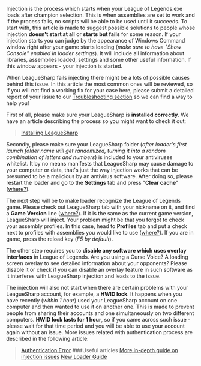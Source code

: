 Injection is the process which starts when your League of Legends.exe loads after champion selection. This is when assemblies are set to work and if the process fails, no scripts will be able to be used until it succeeds. To start with, this article is made to suggest possible solutions to people whose injection **doesn't start at all** or **starts but fails** for some reason. If your injection starts you can judge by the appearance of Windows Command window right after your game starts loading (*make sure to have "Show Console" enabled in loader settings*). It will include all information about libraries, assemblies loaded, settings and some other useful information. If this window appears - your injection is started.

When LeagueSharp fails injecting there might be a lots of possible causes behind this issue. In this article the most common ones will be reviewed, so if you will not find a working fix for your case here, please submit a detailed report of your issue to our [Troubleshooting section](https://www.joduska.me/forum/forum/94-general/) so we can find a way to help you!

First of all, please make sure your LeagueSharp is **installed correctly**. We have an article describing the process so you might want to check it out:
> [Installing LeagueSharp](https://www.joduska.me/forum/index.php?app=infotickets&page=article&id=13#article)

Secondly, please make sure your LeagueSharp folder (*after loader's first launch folder name will get randomized, turning it into a random combination of letters and numbers*) is included to your antiviruses whitelist. It by no means manifests that LeagueSharp may cause damage to your computer or data, that's just the way injection works that can be presumed to be a malicious by an antivirus software. After doing so, please restart the loader and go to the **Settings** tab and press "**Clear cache**" ([where?](https://s.put.re/in5qd5J.png)).

The next step will be to make loader recognize the League of Legends game. Please check out LeagueSharp tab with your nickname on it, and find a **Game Version** line ([where?](https://s.put.re/W69uAPc.png)). If it is the same as the current game version, LeagueSharp will inject. Your problem might be that you forgot to check your assembly profiles. In this case, head to **Profiles** tab and put a check next to profiles with assemblies you would like to use ([where?](https://s.put.re/HBiWSWn.png)). If you are in game, press the reload key (*F5 by default*).

The other step requires you to **disable any software which uses overlay interfaces** in League of Legends. Are you using a Curse Voice? A loading screen overlay to see detailed information about your opponents? Please disable it or check if you can disable an overlay feature in such software as it interferes with LeagueSharp injection and leads to the issue.

The injection will also not start when there are certain problems with your LeagueSharp account, for example, a **HWID lock**. It happens when you have recently (*within 1 hour*) used your LeagueSharp account on one computer and then wanted to use it on another one. This is made to prevent people from sharing their accounts and one simultaneously on two different computers. **HWID lock lasts for 1 hour**, so if you came across such issue - please wait for that time period and you will be able to use your account again without an issue. More issues related with authentication process are described in the following article:
> [Authentication Error](https://www.joduska.me/forum/index.php?app=infotickets&page=article&id=14#article)
###Useful articles
> [More in-depth guide on injection issues](https://www.joduska.me/forum/topic/126916-multi-language-how-to-fix-injection-issues/)
> [New Loader Guide](https://www.joduska.me/forum/topic/221357-new-loader-guide/)
